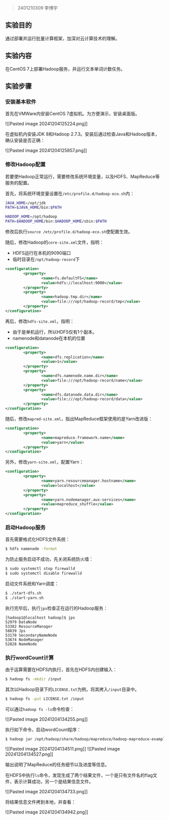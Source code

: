 
> 2401210309 李博宇

## 实验目的

通过部署并运行批量计算框架，加深对云计算技术的理解。

## 实验内容

在CentOS 7上部署Hadoop服务，并运行文本单词计数任务。

## 实验步骤

### 安装基本软件

首先在VMWare内安装CentOS 7虚拟机。为方便演示，安装桌面版。

![[Pasted image 20241204125224.png]]

在虚拟机内安装JDK 8和Hadoop 2.7.3。安装后通过检查Java和Hadoop版本，确认安装是否正确：

![[Pasted image 20241204125857.png]]

### 修改Hadoop配置

若要使Hadoop正常运行，需要修改系统环境变量，以及HDFS、MapReduce等服务的配置。

首先，将系统环境变量设置在`/etc/profile.d/hadoop-eco.sh`内：

```sh
JAVA_HOME=/opt/jdk
PATH=$JAVA_HOME/bin:$PATH

HADOOP_HOME=/opt/hadoop
PATH=$HADOOP_HOME/bin:$HADOOP_HOME/sbin:$PATH
```

修改后执行`source /etc/profile.d/hadoop-eco.sh`使配置生效。

随后，修改Hadoop的`core-site.xml`文件，指明：
- HDFS运行在本机的9090端口
- 临时目录在`/opt/hadoop-record`下

```xml
<configuration>
        <property>
                <name>fs.defaultFS</name>
                <value>hdfs://localhost:9000</value>
        </property>
        <property>
                <name>hadoop.tmp.dir</name>
                <value>file:///opt/hadoop-record/tmp</value>
        </property>
</configuration>
```

再后，修改`hdfs-site.xml`，指明：
- 由于是单机运行，所以HDFS仅有1个副本。
- namenode和datanode在本机的位置

```xml
<configuration>
        <property>
                <name>dfs.replication</name>
                <value>1</value>
        </property>
        <property>
                <name>dfs.namenode.name.dir</name>
                <value>file:///opt/hadoop-record/name</value>
        </property>
        <property>
                <name>dfs.datanode.data.dir</name>
                <value>file:///opt/hadoop-record/data</value>
        </property>
</configuration>
```

随后，修改`mapred-site.xml`，指出MapReduce框架使用的是Yarn改进版：

```xml
<configuration>
        <property>
                <name>mapreduce.framework.name</name>
                <value>yarn</value>
        </property>
</configuration>
```

另外，修改`yarn-site.xml`，配置Yarn：

```xml
<configuration>
        <property>
                <name>yarn.resourcemanager.hostname</name>
                <value>localhost</value>
        </property>
        <property>
                <name>yarn.nodemanager.aux-services</name>
                <value>mapreduce_shuffle</value>
        </property>
</configuration>
```

### 启动Hadoop服务

首先需要格式化HDFS文件系统：

```sh
$ hdfs namenode -format
```

为防止服务启动不成功，先关闭系统防火墙：

```sh
$ sudo systemctl stop firewalld 
$ sudo systemctl disable firewalld 
```

启动文件系统和Yarn调度：

```sh
$ ./start-dfs.sh
$ ./start-yarn.sh
```

执行完毕后，执行`jps`检查正在运行的Hadoop服务：

```
[hadoop1@localhost hadoop]$ jps
52979 DataNode
53382 ResourceManager
58839 Jps
53178 SecondaryNameNode
53674 NodeManager
52828 NameNode
```

### 执行wordCount计算

由于运算需要在HDFS内执行，首先在HDFS内创建输入：

```sh
$ hadoop fs -mkdir /input
```

其次以Hadoop目录下的`LICENSE.txt`为例，将其拷入`/input`目录中。

```sh
$ hadoop fs -put LICENSE.txt /input
```

可以通过`hadoop fs -ls`命令检查：

![[Pasted image 20241204134255.png]]

执行如下命令，启动wordCount程序：

```sh
$ hadoop jar /opt/hadoop/share/hadoop/mapreduce/hadoop-mapreduce-examples-2.7.3.jar wordcount /input /output2
```

![[Pasted image 20241204134511.png]]
![[Pasted image 20241204134527.png]]

输出说明了MapReduce的任务细节以及进度等信息。

在HDFS中执行`ls`命令，发现生成了两个结果文件，一个是只有文件名的flag文件，表示计算成功，另一个是结果信息文件。

![[Pasted image 20241204134733.png]]

将结果信息文件拷到本地，并查看：

![[Pasted image 20241204134942.png]]
